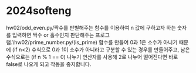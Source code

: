 # 2024softeng
hw02/odd_even.py/짝수를 판별해주는 함수를 이용하여 n 값에 구하고자 하는 숫자를 입력하면 짝수 or 홀수인지 판단해주는 프로그램.\hw02/prime_number.py/(is_prime) 함수를 만들어 0과 1은 소수가 아니기 때문에 (if n<2) 수식으로 0과 1이 소수가 아니라고 구분할 수 있는 경우를 만들어주고, 남은 수식으로는 (if n % 1 == 0) 나누기 연산자를 사용해 2로 나누어 떨어진다면 바로 false로 나오게 되고 작동을 중지합니다.   
